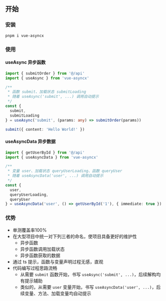 ## 开始

### 安装

```console
pnpm i vue-asyncx
```

### 使用

#### useAsync 异步函数

```ts
import { submitOrder } from '@/api'
import { useAsync } from 'vue-asyncx'

/**
 * 函数 submit、加载状态 submitLoading
 * 随着 useAsync('submit', ...) 调用自动提示
 */
const { 
  submit, 
  submitLoading
} = useAsync('submit', (params: any) => submitOrder(params))

submit({ content: 'Hello World!' })
```

#### useAsyncData 异步数据

```ts
import { getUserById } from '@/api'
import { useAsyncData } from 'vue-asyncx'

/**
 * 变量 user、加载状态 queryUserLoading、函数 queryUser
 * 随着 useAsyncData('user', ...) 调用自动提示
 */
const { 
  user, 
  queryUserLoading, 
  queryUser 
} = useAsyncData('user', () => getUserById('1'), { immediate: true })
```

### 优势

- 单测覆盖率100%
- 在大型项目中统一对下列三者的命名，使项目具备更好的维护性
  - 异步函数
  - 异步函数调用加载状态
  - 异步函数获取的数据
- 通过 ts 提示，函数与变量声明过程无感，直观
- 代码编写过程思路流畅
  - 从需要 `submit` 函数开始，书写 `useAsync('submit', ...)`，后续解构均有提示辅助
  - 类似的，从需要 `user` 变量开始，书写 `useAsyncData('user', ...)`，后续变量、方法、加载变量均自动提示
